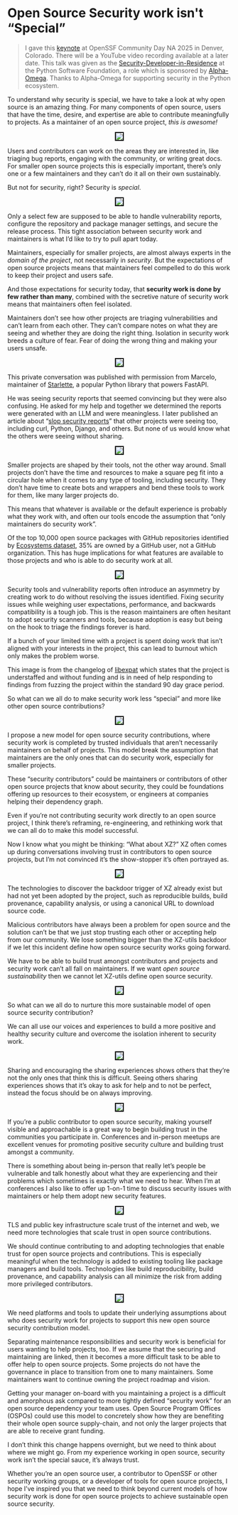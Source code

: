 # Open Source Security work isn't “Special”

> I gave this [keynote](https://openssfcdna2025.sched.com/event/1zolR/keynote-security-work-isnt-special-seth-larson-security-developer-in-residence-python-software-foundation) at OpenSSF Community Day NA 2025 in Denver, Colorado.
> There will be a YouTube video recording available at a later date.
> This talk was given as the [Security-Developer-in-Residence](https://www.python.org/psf/developersinresidence/) at the Python Software Foundation,
> a role which is sponsored by [Alpha-Omega](https://alpha-omega.dev). Thanks to Alpha-Omega for supporting security in the Python ecosystem.

To understand why security is special, we have to take a look at why open source is an amazing thing.
For many components of open source, users that have the time, desire, and expertise are able to contribute meaningfully to projects.
As a maintainer of an open source project, *this is awesome!*

<center><img style="max-width: 70%; border: 2px black solid;" src="https://storage.googleapis.com/sethmlarson-dev-static-assets/Screenshot%20from%202025-07-02%2015-17-21.png"/></center>

Users and contributors can work on the areas they are interested in, like triaging bug reports, engaging with the community, or writing great docs.
For smaller open source projects this is especially important, there’s only one or a few maintainers and they can’t do it all on their own sustainably.

But not for security, right? Security is *special*.

<center><img style="max-width: 70%; border: 2px black solid;" src="https://storage.googleapis.com/sethmlarson-dev-static-assets/Screenshot%20from%202025-07-02%2015-17-28.png"/></center>

Only a select few are supposed to be able to handle vulnerability reports, configure the repository and package manager settings, and secure the release process.
This tight association between security work and maintainers is what I’d like to try to pull apart today.

Maintainers, especially for smaller projects, are almost always experts in the *domain of the project*, not necessarily in *security*.
But the expectations of open source projects means that maintainers feel compelled to do this work to keep their project and users safe.

And those expectations for security today, that **security work is done by few rather than many**, combined with the secretive nature of security work means that maintainers often feel isolated.

Maintainers don’t see how other projects are triaging vulnerabilities and can’t learn from each other. They can’t compare notes on what they are seeing and whether they are doing the right thing.
Isolation in security work breeds a culture of fear. Fear of doing the wrong thing and making your users unsafe.

<center><img style="max-width: 70%; border: 2px black solid;" src="https://storage.googleapis.com/sethmlarson-dev-static-assets/Screenshot%20from%202025-07-02%2015-17-34.png"/></center>

This private conversation was published with permission from Marcelo, maintainer of [Starlette](https://github.com/encode/starlette), a popular Python library that powers FastAPI.

He was seeing security reports that seemed convincing but they were also confusing. He asked for my help and together we determined the reports were generated with an LLM and were meaningless. I later published an article about “[slop security reports](https://sethmlarson.dev/slop-security-reports)” that other projects were seeing too, including curl, Python, Django, and others. But none of us would know what the others were seeing without sharing.

<center><img style="max-width: 70%; border: 2px black solid;" src="https://storage.googleapis.com/sethmlarson-dev-static-assets/Screenshot%20from%202025-07-02%2015-17-40.png"/></center>

Smaller projects are shaped by their tools, not the other way around.
Small projects don’t have the time and resources to make a square peg fit into a circular hole when it comes to any type of tooling, including security.
They don’t have time to create bots and wrappers and bend these tools to work for them, like many larger projects do.

This means that whatever is available or the default experience is probably what they work with, and often our tools encode the assumption that “only maintainers do security work”.

Of the top 10,000 open source packages with GitHub repositories identified by [Ecosystems dataset](https://ecosyste.ms/), 35% are owned by a GitHub user, not a GitHub organization.
This has huge implications for what features are available to those projects and who is able to do security work at all.

<center><img style="max-width: 70%; border: 2px black solid;" src="https://storage.googleapis.com/sethmlarson-dev-static-assets/Screenshot%20from%202025-07-02%2015-17-46.png"/></center>

Security tools and vulnerability reports often introduce an asymmetry by creating work to do without resolving the issues identified.
Fixing security issues while weighing user expectations, performance, and backwards compatibility is a tough job.
This is the reason maintainers are often hesitant to adopt security scanners and tools, because adoption is easy but being on the hook to triage the findings forever is hard.

If a bunch of your limited time with a project is spent doing work that isn’t aligned with your interests in the project, this can lead to burnout which only makes the problem worse.

This image is from the changelog of [libexpat](https://libexpat.github.io) which states that the project is understaffed and without funding and is in need of help responding to findings from fuzzing the project within the standard 90 day grace period.

So what can we all do to make security work less “special” and more like other open source contributions?

<center><img style="max-width: 70%; border: 2px black solid;" src="https://storage.googleapis.com/sethmlarson-dev-static-assets/IMG_2325.JPG"/></center>

I propose a new model for open source security contributions, where security work is completed by trusted individuals that aren’t necessarily maintainers on behalf of projects.
This model break the assumption that maintainers are the only ones that can do security work, especially for smaller projects.

These “security contributors” could be maintainers or contributors of other open source projects that know about security, they could be foundations offering up resources to their ecosystem, or engineers at companies helping their dependency graph.

Even if you’re not contributing security work directly to an open source project, I think there’s reframing, re-engineering, and rethinking work that we can all do to make this model successful.

Now I know what you might be thinking: “What about XZ?”
XZ often comes up during conversations involving trust in contributors to open source projects, but I’m not convinced it’s the show-stopper it’s often portrayed as.

<center><img style="max-width: 70%; border: 2px black solid;" src="https://storage.googleapis.com/sethmlarson-dev-static-assets/Screenshot%20from%202025-07-02%2015-18-34.png"/></center>

The technologies to discover the backdoor trigger of XZ already exist but had not yet been adopted by the project, such as reproducible builds, build provenance, capability analysis, or using a canonical URL to download source code.

Malicious contributors have always been a problem for open source and the solution can’t be that we just stop trusting each other or accepting help from our community.
We lose something bigger than the XZ-utils backdoor if we let this incident define how open source security works going forward.

We have to be able to build trust amongst contributors and projects and security work can’t all fall on maintainers.
If we want *open source sustainability* then we cannot let XZ-utils define open source security.

<center><img style="max-width: 70%; border: 2px black solid;" src="https://storage.googleapis.com/sethmlarson-dev-static-assets/Screenshot%20from%202025-07-02%2015-18-25.png"/></center>

So what can we all do to nurture this more sustainable model of open source security contribution?

We can all use our voices and experiences to build a more positive and healthy security culture and overcome the isolation inherent to security work.

<center><img style="max-width: 70%; border: 2px black solid;" src="https://storage.googleapis.com/sethmlarson-dev-static-assets/Screenshot%20from%202025-07-02%2015-18-40.png"/></center>

Sharing and encouraging the sharing experiences shows others that they’re not the only ones that think this is difficult.
Seeing others sharing experiences shows that it’s okay to ask for help and to not be perfect, instead the focus should be on always improving.

<center><img style="max-width: 70%; border: 2px black solid;" src="https://storage.googleapis.com/sethmlarson-dev-static-assets/Screenshot%20from%202025-07-02%2015-18-46.png"/></center>

If you’re a public contributor to open source security, making yourself visible and approachable is a great way to begin building trust in the communities you participate in.
Conferences and in-person meetups are excellent venues for promoting positive security culture and building trust amongst a community.

There is something about being in-person that really let’s people be vulnerable and talk honestly about what they are experiencing and their problems which sometimes is exactly what we need to hear.
When I’m at conferences I also like to offer up 1-on-1 time to discuss security issues with maintainers or help them adopt new security features.

<center><img style="max-width: 70%; border: 2px black solid;" src="https://storage.googleapis.com/sethmlarson-dev-static-assets/Screenshot%20from%202025-07-02%2015-18-51.png"/></center>

TLS and public key infrastructure scale trust of the internet and web, we need more technologies that scale trust in open source contributions.

We should continue contributing to and adopting technologies that enable trust for open source projects and contributions.
This is especially meaningful when the technology is added to existing tooling like package managers and build tools.
Technologies like build reproducibility, build provenance, and capability analysis can all minimize the risk from adding more privileged contributors.

<center><img style="max-width: 70%; border: 2px black solid;" src="https://storage.googleapis.com/sethmlarson-dev-static-assets/Screenshot%20from%202025-07-02%2015-19-03.png"/></center>

We  need platforms and tools to update their underlying assumptions about who does security work for projects to support this new open source security contribution model.

Separating maintenance responsibilities and security work is beneficial for users wanting to help projects, too.
If we assume that the securing and maintaining are linked, then it becomes a more difficult task to be able to offer help to open source projects.
Some projects do not have the governance in place to transition from one to many maintainers. Some maintainers want to continue owning the project roadmap and vision.

Getting your manager on-board with you maintaining a project is a difficult and amorphous ask compared to more tightly defined “security work” for an open source dependency your team uses.
Open Source Program Offices (OSPOs) could use this model to concretely show how they are benefiting their whole open source supply-chain, and not only the larger projects that are able to receive grant funding.

I don’t think this change happens overnight, but we need to think about where we might go.
From my experience working in open source, security work isn’t the special sauce, it’s always trust.

Whether you’re an open source user, a contributor to OpenSSF or other security working groups, or a developer of tools for open source projects, I hope I’ve inspired you that we need to think beyond current models of how security work is done for open source projects to achieve sustainable open source security.
